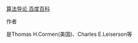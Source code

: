 ﻿[算法导论 百度百科](http://baike.baidu.com/item/%E7%AE%97%E6%B3%95%E5%AF%BC%E8%AE%BA/1775186)

作者

是Thomas H.Cormen(美国)、Charles E.Leiserson等